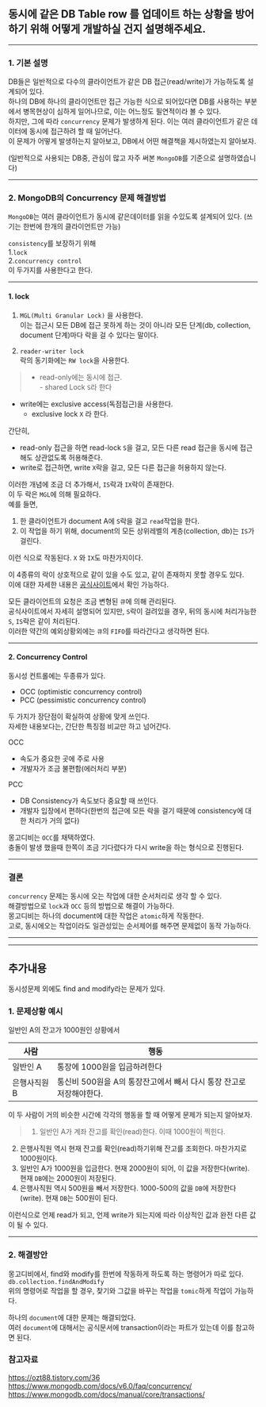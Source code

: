 ## 동시에 같은 DB Table row 를 업데이트 하는 상황을 방어하기 위해 어떻게 개발하실 건지 설명해주세요.  

---  

### 1. 기본 설명  
DB들은 일반적으로 다수의 클라이언트가 같은 DB 접근(read/write)가 가능하도록 설계되어 있다.  
하나의 DB에 하나의 클라이언트만 접근 가능한 식으로 되어있다면 DB를 사용하는 부분에서 병목현상이 심하게 일어나므로, 이는 어느정도 필연적이라 볼 수 있다.  
하지만, 그에 따라 `concurrency` 문제가 발생하게 된다. 이는 여러 클라이언트가 같은 데이터에 동시에 접근하려 할 때 일어난다.  
이 문제가 어떻게 발생하는지 알아보고, DB에서 어떤 해결책을 제시하였는지 알아보자.  
  
(일반적으로 사용되는 DB중, 관심이 많고 자주 써본 `MongoDB`를 기준으로 설명하였습니다)  
  
---  
  
### 2. MongoDB의 Concurrency 문제 해결방법  
  
`MongoDB`는 여러 클라이언트가 동시에 같은데이터를 읽을 수있도록 설계되어 있다. (쓰기는 한번에 한개의 클라이언트만 가능)  
  
`consistency`를 보장하기 위해   
1.`lock`  
2.`concurrency control`  
이 두가지를  사용한다고 한다.  
  
---  
  
#### 1. lock  
  
1. `MGL(Multi Granular Lock)` 을 사용한다.   
이는 접근시 모든 DB에 접근 못하게 하는 것이 아니라 모든 단계(db, collection, document 단계)마다 락을 걸 수 있다는 말이다.  
  
2. `reader-writer lock`  
락의 동기화에는 `RW lock`을 사용한다.  
  
>- read-only에는 동시에 접근.   
	- shared Lock `S`라 한다  
- write에는 exclusive access(독점접근)을 사용한다.   
	- exclusive lock `X` 라 한다.  
  
간단히,  
>>
- read-only 접근을 하면 read-lock `S`을 걸고, 모든 다른 read 접근을 동시에 접근해도 상관없도록 허용해준다.  
- write로 접근하면, write `X`락을 걸고, 모든 다른 접근을 허용하지 않는다.  
  
이러한 개념에 조금 더 추가해서, `IS`락과 `IX`락이 존재한다.   
이 두 락은 `MGL`에 의해 필요하다.   
예를 들면,  
  
>>  
1. 한 클라이언트가 document A에 `S`락을 걸고 `read`작업을 한다.  
2. 이 작업을 하기 위해, document의 모든 상위레벨의 계층(collection, db)는 `IS`가 걸린다.  
  
이런 식으로 작동된다. `X` 와 `IX`도 마찬가지이다.  
  
이 4종류의 락이 상호적으로 같이 있을 수도 있고, 같이 존재하지 못할 경우도 있다.  
이에 대한 자세한 내용은 [공식사이트](https://www.mongodb.com/docs/v6.0/faq/concurrency/)에서 확인 가능하다.  
  
모든 클라이언트의 요청은 조금 변형된 `큐`에 의해 관리된다.  
공식사이트에서 자세히 설명되어 있지만, `S`락이 걸려있을 경우, 뒤의 동시에 처리가능한 `S`, `IS`락은 같이 처리된다.  
이러한 약간의 예외상황외에는 `큐`의 `FIFO`를 따라간다고 생각하면 된다.  
  
---  
  
#### 2. Concurrency Control  
  
동시성 컨트롤에는 두종류가 있다.  
- OCC (optimistic concurrency control)  
- PCC (pessimistic concurrency control)  
  
두 가지가 장단점이 확실하여 상황에 맞게 쓰인다.  
자세한 내용보다는, 간단한 특징점 비교만 하고 넘어간다.  
  
>>  
OCC   
- 속도가 중요한 곳에 주로 사용  
- 개발자가 조금 불편함(에러처리 부분)  
  
>>  
PCC  
- DB Consistency가 속도보다 중요할 때 쓰인다.  
- 개발자 입장에서 편하다(한번의 접근에 모든 락을 걸기 때문에 consistency에 대한 처리가 거의 없다)  
  
몽고디비는 `OCC`를 채택하였다.   
충돌이 발생 했을때 한쪽이 조금 기다렸다가 다시 write을 하는 형식으로 진행된다.  
  
  
---  
  
### 결론  
`concurrency` 문제는 동시에 오는 작업에 대한 순서처리로 생각 할 수 있다.  
해결방법으로 `lock`과 `OCC` 등의 방법으로 해결이 가능하다.  
몽고디비는 하나의 document에 대한 작업은 `atomic`하게 작동한다.  
고로, 동시에오는 작업이라도 일관성있는 순서제어를 해주면 문제없이 동작 가능하다.  
  
---  
---  
  
## 추가내용  
동시성문제 외에도 find and modify라는 문제가 있다.  
  
### 1. 문제상황 예시  
일반인 A의 잔고가 1000원인 상황에서  
  
|사람|행동|  
|--|--|   
|일반인 A|통장에 1000원을 입금하려한다|  
|은행사직원 B |통신비 500원을 A의 통장잔고에서 빼서 다시 통장 잔고로 저장해야한다.|  
   
이 두 사람이 거의 비슷한 시간에 각각의 행동을 할 때 어떻게 문제가 되는지 알아보자.   
  
> 1. 일반인 A가 계좌 잔고를 확인(read)한다. 이때 1000원이 찍힌다.  
2. 은행사직원 역시 현재 잔고를 확인(read)하기위해 잔고를 조회한다. 마찬가지로 1000원이다.  
3. 일반인 A가 1000원을 입금한다. 현재 2000원이 되어, 이 값을 저장한다(write). 현재 `DB`에는 2000원이 저장된다.  
4. 은행사직원 역시 500원을 빼서 저장한다. 1000-500의 값을 `DB`에 저장한다(write). 현재 `DB`는 500원이 된다.  
  
이런식으로 언제 read가 되고, 언제 write가 되는지에 따라 이상적인 값과 완전 다른 값이 될 수 있다.  
  
---  
  
### 2. 해결방안  
    
몽고디비에서, find와 modify를 한번에 작동하게 하도록 하는 명령어가 따로 있다.   
`db.collection.findAndModify`  
위의 명령어로 작업을 할 경우, 찾기와 그값을 바꾸는 작업을 `tomic`하게 작업이 가능하다.  
  
하나의 `document`에 대한 문제는 해결되었다.   
여러 `document`에 대해서는 공식문서에 transaction이라는 파트가 있는데 이를 참고하면 된다.  

  
### 참고자료  
https://ozt88.tistory.com/36  
https://www.mongodb.com/docs/v6.0/faq/concurrency/  
https://www.mongodb.com/docs/manual/core/transactions/  
  
    
